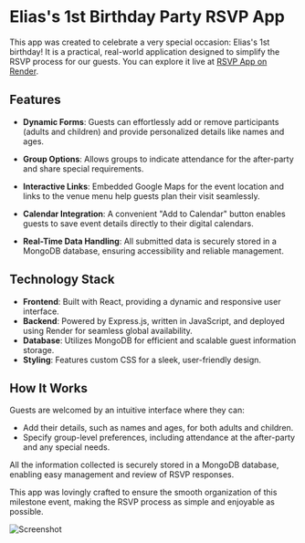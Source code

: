 # Elias's 1st Birthday Party RSVP App

This app was created to celebrate a very special occasion: Elias's 1st birthday! It is a practical, real-world application designed to simplify the RSVP process for our guests. You can explore it live at [RSVP App on Render](https://rsvp-app-e7za.onrender.com/).

## Features

- **Dynamic Forms**: Guests can effortlessly add or remove participants (adults and children) and provide personalized details like names and ages.

- **Group Options**: Allows groups to indicate attendance for the after-party and share special requirements.

- **Interactive Links**: Embedded Google Maps for the event location and links to the venue menu help guests plan their visit seamlessly.

- **Calendar Integration**: A convenient "Add to Calendar" button enables guests to save event details directly to their digital calendars.

- **Real-Time Data Handling**: All submitted data is securely stored in a MongoDB database, ensuring accessibility and reliable management.

## Technology Stack

- **Frontend**: Built with React, providing a dynamic and responsive user interface.
- **Backend**: Powered by Express.js, written in JavaScript, and deployed using Render for seamless global availability.
- **Database**: Utilizes MongoDB for efficient and scalable guest information storage.
- **Styling**: Features custom CSS for a sleek, user-friendly design.

## How It Works

Guests are welcomed by an intuitive interface where they can:
- Add their details, such as names and ages, for both adults and children.
- Specify group-level preferences, including attendance at the after-party and any special needs.

All the information collected is securely stored in a MongoDB database, enabling easy management and review of RSVP responses.

This app was lovingly crafted to ensure the smooth organization of this milestone event, making the RSVP process as simple and enjoyable as possible.

![Screenshot](https://github.com/hyoneekim/guestlist-app/blob/main/Screenshot_RSVP_app.png#:~:text=README.md-,Screenshot_RSVP_app,-.png)
